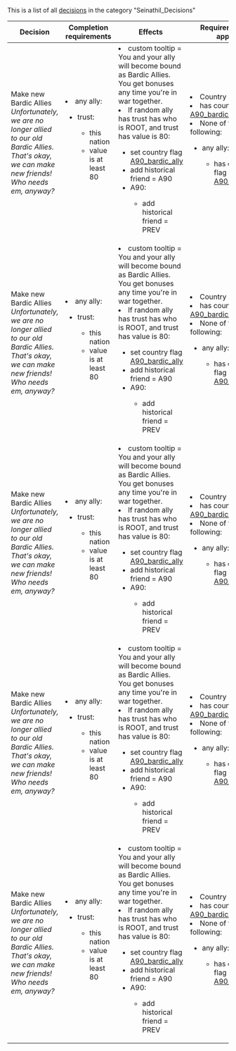 This is a list of all [decisions](decisions.md) in the category "Seinathil_Decisions"

| Decision | Completion requirements | Effects | Requirements to appear |
| ----- | ------ | ----- | ------ |
| <a name="A90_bardic_ally_decision1">Make new Bardic Allies</a><br />*Unfortunately, we are no longer allied to our old Bardic Allies. That's okay, we can make new friends! Who needs em, anyway?* | <li>any ally:</li><ul><li>trust:</li><ul><li>this nation</li><li>value is at least 80</li></ul></ul> | <li>custom tooltip = You and your ally will become bound as Bardic Allies. You get bonuses any time you're in war together.</li><li>If random ally has trust has who is ROOT, and trust has value is 80:</li><ul><li>set country flag [A90_bardic_ally](../flags/a90_bardic_ally.md)</li><li>add historical friend = A90</li><li>A90:</li><ul><li>add historical friend = PREV</li></ul></ul> | <li>Country is Seinathil</li><li>has country flag [A90_bardic_mod1](../flags/a90_bardic_mod1.md)</li><li>None of the following:</li><ul><li>any ally:</li><ul><li>has country flag [A90_bardic_ally](../flags/a90_bardic_ally.md)</li></ul></ul> |
| <a name="A90_bardic_ally_decision2">Make new Bardic Allies</a><br />*Unfortunately, we are no longer allied to our old Bardic Allies. That's okay, we can make new friends! Who needs em, anyway?* | <li>any ally:</li><ul><li>trust:</li><ul><li>this nation</li><li>value is at least 80</li></ul></ul> | <li>custom tooltip = You and your ally will become bound as Bardic Allies. You get bonuses any time you're in war together.</li><li>If random ally has trust has who is ROOT, and trust has value is 80:</li><ul><li>set country flag [A90_bardic_ally](../flags/a90_bardic_ally.md)</li><li>add historical friend = A90</li><li>A90:</li><ul><li>add historical friend = PREV</li></ul></ul> | <li>Country is Seinathil</li><li>has country flag [A90_bardic_mod2](../flags/a90_bardic_mod2.md)</li><li>None of the following:</li><ul><li>any ally:</li><ul><li>has country flag [A90_bardic_ally](../flags/a90_bardic_ally.md)</li></ul></ul> |
| <a name="A90_bardic_ally_decision3">Make new Bardic Allies</a><br />*Unfortunately, we are no longer allied to our old Bardic Allies. That's okay, we can make new friends! Who needs em, anyway?* | <li>any ally:</li><ul><li>trust:</li><ul><li>this nation</li><li>value is at least 80</li></ul></ul> | <li>custom tooltip = You and your ally will become bound as Bardic Allies. You get bonuses any time you're in war together.</li><li>If random ally has trust has who is ROOT, and trust has value is 80:</li><ul><li>set country flag [A90_bardic_ally](../flags/a90_bardic_ally.md)</li><li>add historical friend = A90</li><li>A90:</li><ul><li>add historical friend = PREV</li></ul></ul> | <li>Country is Seinathil</li><li>has country flag [A90_bardic_mod3](../flags/a90_bardic_mod3.md)</li><li>None of the following:</li><ul><li>any ally:</li><ul><li>has country flag [A90_bardic_ally](../flags/a90_bardic_ally.md)</li></ul></ul> |
| <a name="A90_bardic_ally_decision4">Make new Bardic Allies</a><br />*Unfortunately, we are no longer allied to our old Bardic Allies. That's okay, we can make new friends! Who needs em, anyway?* | <li>any ally:</li><ul><li>trust:</li><ul><li>this nation</li><li>value is at least 80</li></ul></ul> | <li>custom tooltip = You and your ally will become bound as Bardic Allies. You get bonuses any time you're in war together.</li><li>If random ally has trust has who is ROOT, and trust has value is 80:</li><ul><li>set country flag [A90_bardic_ally](../flags/a90_bardic_ally.md)</li><li>add historical friend = A90</li><li>A90:</li><ul><li>add historical friend = PREV</li></ul></ul> | <li>Country is Seinathil</li><li>has country flag [A90_bardic_mod4](../flags/a90_bardic_mod4.md)</li><li>None of the following:</li><ul><li>any ally:</li><ul><li>has country flag [A90_bardic_ally](../flags/a90_bardic_ally.md)</li></ul></ul> |
| <a name="A90_bardic_ally_decision5">Make new Bardic Allies</a><br />*Unfortunately, we are no longer allied to our old Bardic Allies. That's okay, we can make new friends! Who needs em, anyway?* | <li>any ally:</li><ul><li>trust:</li><ul><li>this nation</li><li>value is at least 80</li></ul></ul> | <li>custom tooltip = You and your ally will become bound as Bardic Allies. You get bonuses any time you're in war together.</li><li>If random ally has trust has who is ROOT, and trust has value is 80:</li><ul><li>set country flag [A90_bardic_ally](../flags/a90_bardic_ally.md)</li><li>add historical friend = A90</li><li>A90:</li><ul><li>add historical friend = PREV</li></ul></ul> | <li>Country is Seinathil</li><li>has country flag [A90_bardic_mod5](../flags/a90_bardic_mod5.md)</li><li>None of the following:</li><ul><li>any ally:</li><ul><li>has country flag [A90_bardic_ally](../flags/a90_bardic_ally.md)</li></ul></ul> |
